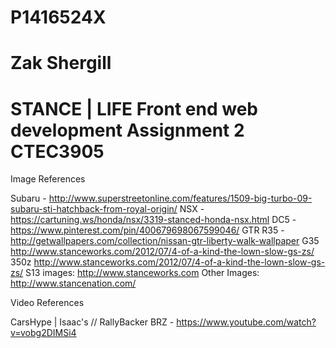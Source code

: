 # P1416524X
# Zak Shergill

# STANCE | LIFE Front end web development Assignment 2 CTEC3905


Image References

Subaru - http://www.superstreetonline.com/features/1509-big-turbo-09-subaru-sti-hatchback-from-royal-origin/
NSX - https://cartuning.ws/honda/nsx/3319-stanced-honda-nsx.html
DC5 - https://www.pinterest.com/pin/400679698067599046/
GTR R35 - http://getwallpapers.com/collection/nissan-gtr-liberty-walk-wallpaper
G35 http://www.stanceworks.com/2012/07/4-of-a-kind-the-lown-slow-gs-zs/
350z http://www.stanceworks.com/2012/07/4-of-a-kind-the-lown-slow-gs-zs/
S13 images: http://www.stanceworks.com
Other Images: http://www.stancenation.com/

Video References

CarsHype | Isaac's // RallyBacker BRZ  -  https://www.youtube.com/watch?v=vobg2DIMSi4
